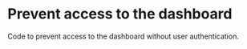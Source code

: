 # Prevent access to the dashboard
Code to prevent access to the dashboard without user authentication.
